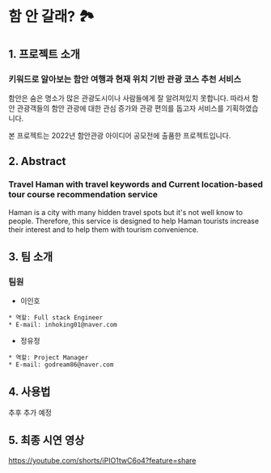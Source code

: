 # 함 안 갈래? 🏞
  
  
## 1. 프로젝트 소개 
### 키워드로 알아보는 함안 여행과 현재 위치 기반 관광 코스 추천 서비스

함안은 숨은 명소가 많은 관광도시이나 사람들에게 잘 알려져있지 못합니다. 따라서 함안 관광객들의 함안 관광에 대한 관심 증가와 관광 편의를 돕고자 서비스를 기획하였습니다.

본 프로젝트는 2022년 함안관광 아이디어 공모전에 출품한 프로젝트입니다.

  


## 2. Abstract
### Travel Haman with travel keywords and Current location-based tour course recommendation service

Haman is a city with many hidden travel spots but it's not well know to people. Therefore, this service is designed to help Haman tourists increase their interest and to help them with tourism convenience.
   
  
## 3. 팀 소개

### 팀원


- 이인호

 
 ```
 * 역할: Full stack Engineer
 * E-mail: inhoking01@naver.com
 ```
 
- 정유정

 
 ```
 * 역할: Project Manager
 * E-mail: godream86@naver.com
 ```
 
 
## 4. 사용법
  추후 추가 예정
  

## 5. 최종 시연 영상

  https://youtube.com/shorts/iPIO1twC6o4?feature=share
  
 
  


